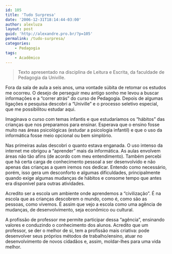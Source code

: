 ```yaml
---
id: 105
title: 'Tudo Surpresa'
date: '2006-12-31T18:14:44-03:00'
author: alexluza
layout: post
guid: 'http://alexandre.pro.br/?p=105'
permalink: /tudo-surpresa/
categories:
    - Pedagogia
tags:
    - Acadêmico
---
```


> Texto apresentado na disciplina de Leitura e Escrita, da faculdade de Pedagogia da Univille.

Fora da sala de aula a seis anos, uma vontade súbita de retomar os estudos me ocorreu. O desejo de perseguir meu antigo sonho me levou a buscar informações e a “correr atrás” do curso de Pedagogia. Depois de algumas ligações e pesquisa descobri a “Univille” e o processo seletivo especial, que me possibilitou estudar aqui.

Imaginava o curso com temas infantis e que estudaríamos os “hábitos” das crianças que nos preparamos para ensinar. Esperava que o ensino fosse muito nas áreas psicológicas (estudar a psicologia infantil) e que o uso da informática fosse meio opcional ou bem simplório.

Nas primeiras aulas descobri o quanto estava enganada. O uso intenso da internet me obrigou a “aprender” mais da informática. As aulas envolvem áreas não tão afins (de acordo com meu entendimento). Também percebi que há certa carga de conhecimento pessoal a ser desenvolvido e não apenas das crianças a quem iremos nos dedicar. Entendo como necessário, porém, isso gera um desconforto e algumas dificuldades, principalmente quando exige algumas mudanças de hábitos e consome tempo que antes era disponível para outras atividades.

Acredito ser a escola um ambiente onde aprendemos a “civilização”. É na escola que as crianças descobrem o mundo, como é, como são as pessoas, como vivemos. É assim que vejo a escola como uma agência de mudanças, de desenvolvimento, seja econômico ou cultural.

A profissão de professor me permite participar dessa “agência”, ensinando valores e conduzindo o conhecimento dos alunos. Acredito que um professor, se der o melhor de si, tem a profissão mais criativa: pode desenvolver seus próprios métodos de trabalho/ensino, atuar no desenvolvimento de novos cidadãos e, assim, moldar-lhes para uma vida melhor.